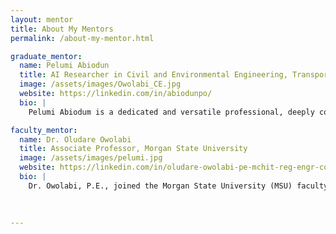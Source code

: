```yaml
---
layout: mentor
title: About My Mentors
permalink: /about-my-mentor.html

graduate_mentor:
  name: Pelumi Abiodun
  title: AI Researcher in Civil and Environmental Engineering, Transportation and Health, Morgan State University
  image: /assets/images/Owolabi_CE.jpg
  website: https://linkedin.com/in/abiodunpo/
  bio: |
    Pelumi Abiodum is a dedicated and versatile professional, deeply committed to interconnected domains of machine learning research in transportation, urban development, climate change, health and air quality, education, and cloud engineering. With over a decade of experience, he has emerged as a recognized expert with extraordinary ability in the complex urban health and air quality research field. He employs sophisticated models to thoroughly assess ambient air quality's implications on human health and the environment. 

faculty_mentor:
  name: Dr. Oludare Owolabi
  title: Associate Professor, Morgan State University
  image: /assets/images/pelumi.jpg
  website: https://linkedin.com/in/oludare-owolabi-pe-mchit-reg-engr-coren-6766a299/
  bio: |
    Dr. Owolabi, P.E., joined the Morgan State University (MSU) faculty in the summer of 2010. He is the Director of the Sustainable Infrastructure Development, Smart Innovation and Resilient Engineering           Research Laboratory as well as the Director of the Undergraduate Geotechnical Laboratory at the department of Civil Engineering.
    
 

---
```

